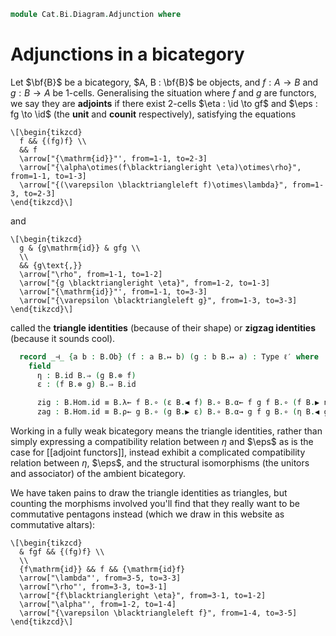 <!--
```agda
open import Cat.Bi.Base
open import Cat.Prelude
```
-->

```agda
module Cat.Bi.Diagram.Adjunction where
```

<!--
```agda
open _=>_

module _ {o ℓ ℓ′} (B : Prebicategory o ℓ ℓ′) where
  private module B = Prebicategory B
```
-->

# Adjunctions in a bicategory

Let $\bf{B}$ be a bicategory, $A, B : \bf{B}$ be objects, and $f : A \to
B$ and $g : B \to A$ be 1-cells. Generalising the situation where $f$
and $g$ are functors, we say they are **adjoints** if there exist
2-cells $\eta : \id \to gf$ and $\eps : fg \to \id$ (the
**unit** and **counit** respectively), satisfying the equations

<div class=mathpar>

~~~{.quiver}
\[\begin{tikzcd}
  f && {(fg)f} \\
  && f
  \arrow["{\mathrm{id}}"', from=1-1, to=2-3]
  \arrow["{\alpha\otimes(f\blacktriangleright \eta)\otimes\rho}", from=1-1, to=1-3]
  \arrow["{(\varepsilon \blacktriangleleft f)\otimes\lambda}", from=1-3, to=2-3]
\end{tikzcd}\]
~~~

and

~~~{.quiver}
\[\begin{tikzcd}
  g & {g\mathrm{id}} & gfg \\
  \\
  && {g\text{,}}
  \arrow["\rho", from=1-1, to=1-2]
  \arrow["{g \blacktriangleright \eta}", from=1-2, to=1-3]
  \arrow["{\mathrm{id}}"', from=1-1, to=3-3]
  \arrow["{\varepsilon \blacktriangleleft g}", from=1-3, to=3-3]
\end{tikzcd}\]
~~~

</div>

called the **triangle identities** (because of their shape) or **zigzag
identities** (because it sounds cool).

```agda
  record _⊣_ {a b : B.Ob} (f : a B.↦ b) (g : b B.↦ a) : Type ℓ′ where
    field
      η : B.id B.⇒ (g B.⊗ f)
      ε : (f B.⊗ g) B.⇒ B.id

      zig : B.Hom.id ≡ B.λ← f B.∘ (ε B.◀ f) B.∘ B.α← f g f B.∘ (f B.▶ η) B.∘ B.ρ→ f
      zag : B.Hom.id ≡ B.ρ← g B.∘ (g B.▶ ε) B.∘ B.α→ g f g B.∘ (η B.◀ g) B.∘ B.λ→ g
```

Working in a fully weak bicategory means the triangle identities, rather
than simply expressing a compatibility relation between $\eta$ and
$\eps$ as is the case for [[adjoint functors]], instead exhibit a
complicated compatibility relation between $\eta$, $\eps$, and the
structural isomorphisms (the unitors and associator) of the ambient
bicategory.

We have taken pains to draw the triangle identities as triangles, but
counting the morphisms involved you'll find that they really want to be
commutative pentagons instead (which we draw in this website as
commutative altars):

~~~{.quiver}
\[\begin{tikzcd}
  & fgf && {(fg)f} \\
  \\
  {f\mathrm{id}} && f && {\mathrm{id}f}
  \arrow["\lambda"', from=3-5, to=3-3]
  \arrow["\rho"', from=3-3, to=3-1]
  \arrow["{f\blacktriangleright \eta}", from=3-1, to=1-2]
  \arrow["\alpha"', from=1-2, to=1-4]
  \arrow["{\varepsilon \blacktriangleleft f}", from=1-4, to=3-5]
\end{tikzcd}\]
~~~
